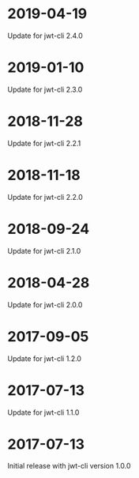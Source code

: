# 2019-04-19

Update for jwt-cli 2.4.0

# 2019-01-10

Update for jwt-cli 2.3.0

# 2018-11-28

Update for jwt-cli 2.2.1

# 2018-11-18

Update for jwt-cli 2.2.0

# 2018-09-24

Update for jwt-cli 2.1.0

# 2018-04-28

Update for jwt-cli 2.0.0

# 2017-09-05

Update for jwt-cli 1.2.0

# 2017-07-13

Update for jwt-cli 1.1.0

# 2017-07-13

Initial release with jwt-cli version 1.0.0
